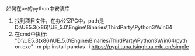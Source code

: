 如何在ue的python中安装库
1. 找到项目文件，在办公室PC中，path是
    D:\UE5.3(x86)\UE_5.0\Engine\Binaries\ThirdParty\Python3\Win64
2. 在cmd中执行:
    "D:\UE5.3(x86)\UE_5.0\Engine\Binaries\ThirdParty\Python3\Win64\python.exe" -m pip install pandas -i https://pypi.tuna.tsinghua.edu.cn/simple